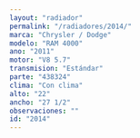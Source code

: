 ```yaml
---
layout: "radiador"
permalink: "/radiadores/2014/"
marca: "Chrysler / Dodge"
modelo: "RAM 4000"
ano: "2011"
motor: "V8 5.7"
transmision: "Estándar"
parte: "438324"
clima: "Con clima"
alto: "22"
ancho: "27 1/2"
observaciones: ""
id: "2014"
---
```


